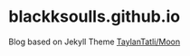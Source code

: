 # blackksoulls.github.io
Blog based on Jekyll Theme [TaylanTatli/Moon](https://taylantatli.github.io/Moon) 
